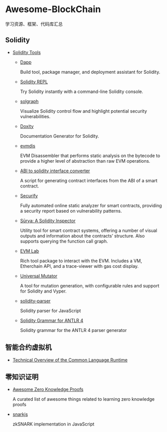 # Awesome-BlockChain
学习资源、框架、代码库汇总

## Solidity
- [Solidity Tools](https://solidity.readthedocs.io/en/develop/resources.html#solidity-tools)

  - [Dapp](https://dapp.tools/dapp/)

    Build tool, package manager, and deployment assistant for Solidity.
  
  - [Solidity REPL](https://github.com/raineorshine/solidity-repl)

    Try Solidity instantly with a command-line Solidity console.
  
  - [solgraph](https://github.com/raineorshine/solgraph)

    Visualize Solidity control flow and highlight potential security vulnerabilities.

  - [Doxity](https://github.com/DigixGlobal/doxity)

    Documentation Generator for Solidity.

  - [evmdis](https://github.com/Arachnid/evmdis)

    EVM Disassembler that performs static analysis on the bytecode to provide a higher level of abstraction than raw EVM operations.

  - [ABI to solidity interface converter](https://gist.github.com/chriseth/8f533d133fa0c15b0d6eaf3ec502c82b)

    A script for generating contract interfaces from the ABI of a smart contract.

  - [Securify](https://securify.ch/)

    Fully automated online static analyzer for smart contracts, providing a security report based on vulnerability patterns.

  - [Sūrya: A Solidity Inspector](https://github.com/ConsenSys/surya/)

    Utility tool for smart contract systems, offering a number of visual outputs and information about the contracts’ structure. Also supports querying the function call graph.

  - [EVM Lab](https://github.com/ethereum/evmlab/)

    Rich tool package to interact with the EVM. Includes a VM, Etherchain API, and a trace-viewer with gas cost display.

  - [Universal Mutator](https://github.com/agroce/universalmutator)

    A tool for mutation generation, with configurable rules and support for Solidity and Vyper.

  - [solidity-parser](https://github.com/ConsenSys/solidity-parser)

    Solidity parser for JavaScript

  - [Solidity Grammar for ANTLR 4](https://github.com/solidityj/solidity-antlr4)

    Solidity grammar for the ANTLR 4 parser generator

## 智能合约虚拟机
- [Technical Overview of the Common Language Runtime](http://csc.lsu.edu/~gb/csc7700/Reading/CLR.pdf)

## 零知识证明
- [Awesome Zero Knowledge Proofs](https://github.com/matter-labs/awesome-zero-knowledge-proofs)

    A curated list of awesome things related to learning zero knowledge proofs
- [snarkjs
](https://github.com/iden3/snarkjs)

    zkSNARK implementation in JavaScript

    